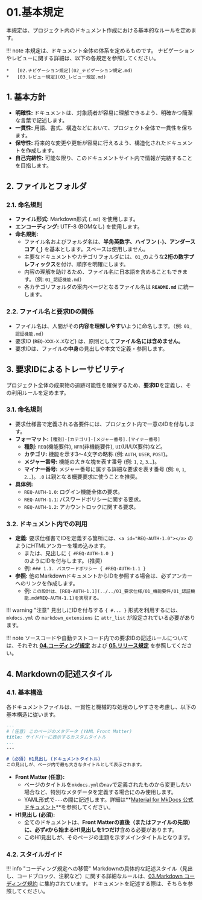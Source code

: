 # 01.基本規定

本規定は、プロジェクト内のドキュメント作成における基本的なルールを定めます。

!!! note
    本規定は、ドキュメント全体の体系を定めるものです。
    ナビゲーションやレビューに関する詳細は、以下の各規定を参照してください。

    *   [02.ナビゲーション規定](02_ナビゲーション規定.md)
    *   [03.レビュー規定](03_レビュー規定.md)

## 1. 基本方針

*   **明確性:** ドキュメントは、対象読者が容易に理解できるよう、明確かつ簡潔な言葉で記述します。
*   **一貫性:** 用語、書式、構造などにおいて、プロジェクト全体で一貫性を保ちます。
*   **保守性:** 将来的な変更や更新が容易に行えるよう、構造化されたドキュメントを作成します。
*   **自己完結性:** 可能な限り、このドキュメントサイト内で情報が完結することを目指します。

## 2. ファイルとフォルダ

### 2.1. 命名規則

*   **ファイル形式:** Markdown形式 (`.md`) を使用します。
*   **エンコーディング:** UTF-8 (BOMなし) を使用します。
*   **命名規則:**
    *   ファイル名およびフォルダ名は、**半角英数字、ハイフン (`-`)、アンダースコア (`_`)** を基本とします。スペースは使用しません。
    *   主要なドキュメントやカテゴリフォルダには、`01_`のような**2桁の数字プレフィックス**を付け、順序を明確にします。
    *   内容の理解を助けるため、ファイル名に日本語を含めることもできます。（例: `01_認証機能.md`）
    *   各カテゴリフォルダの案内ページとなるファイル名は **`README.md`** に統一します。

### 2.2. ファイル名と要求IDの関係

*   ファイル名は、人間がその**内容を理解しやすい**ように命名します。（例: `01_認証機能.md`）
*   要求ID (`REQ-XXX-X.X`など) は、原則として**ファイル名には含めません。**
*   要求IDは、ファイルの**中身**の見出しや本文で定義・参照します。

## 3. 要求IDによるトレーサビリティ

プロジェクト全体の成果物の追跡可能性を確保するため、**要求ID**を定義し、その利用ルールを定めます。

### 3.1. 命名規則
*   要求仕様書で定義される各要件には、プロジェクト内で一意のIDを付与します。
*   **フォーマット:** `[種別]-[カテゴリ]-[メジャー番号].[マイナー番号]`
    *   **種別:** `REQ`(機能要件), `NFR`(非機能要件), `UI`(UI/UX要件)など。
    *   **カテゴリ:** 機能を示す3〜4文字の略称 (例: `AUTH`, `USER`, `POST`)。
    *   **メジャー番号:** 機能の大きな塊を表す番号 (例: `1`, `2`, `3`...)。
    *   **マイナー番号:** メジャー番号に属する詳細な要求を表す番号 (例: `0`, `1`, `2`...)。`.0` は親となる概要要求に使うことを推奨。
*   **具体例:**
    *   `REQ-AUTH-1.0`: ログイン機能全体の要求。
    *   `REQ-AUTH-1.1`: パスワードポリシーに関する要求。
    *   `REQ-AUTH-1.2`: アカウントロックに関する要求。

### 3.2. ドキュメント内での利用
*   **定義:** 要求仕様書でIDを定義する箇所には、`<a id="REQ-AUTH-1.0"></a>` のようにHTMLアンカーを埋め込みます。
    *   または、見出しに `{ #REQ-AUTH-1.0 }` のようにIDを付与します。（推奨）
    *   例: `### 1.1. パスワードポリシー { #REQ-AUTH-1.1 }`
*   **参照:** 他のMarkdownドキュメントからIDを参照する場合は、必ずアンカーへのリンクを作成します。
    *   例: `この設計は、[REQ-AUTH-1.1](../../01_要求仕様/01_機能要件/01_認証機能.md#REQ-AUTH-1.1)を実現する。`

!!! warning "注意"
    見出しにIDを付与する `{ #... }` 形式を利用するには、`mkdocs.yml` の `markdown_extensions` に `attr_list` が設定されている必要があります。

!!! note
    ソースコードや自動テストコード内での要求IDの記述ルールについては、それぞれ
    **[04.コーディング規定](../04_コーディング規定/README.md)**
    および
    **[05.リリース規定](../05_リリース規定/README.md)**
    を参照してください。

## 4. Markdownの記述スタイル

### 4.1. 基本構造

各ドキュメントファイルは、一貫性と機械的な処理のしやすさを考慮し、以下の基本構造に従います。

```markdown
---
# (任意) このページのメタデータ (YAML Front Matter)
title: サイドバーに表示するカスタムタイトル
...
---

# (必須) H1見出し (ドキュメントタイトル)
この見出しが、ページ内で最も大きなタイトルとして表示されます。
```

*   **Front Matter (任意):**
    *   ページのタイトルを`mkdocs.yml`の`nav`で定義されたものから変更したい場合など、特別なメタデータを定義する場合にのみ使用します。
    *   YAML形式で`---`の間に記述します。詳細は**[Material for MkDocs 公式ドキュメント](https://squidfunk.github.io/mkdocs-material/)**を参照してください。
*   **H1見出し (必須):**
    *   全てのドキュメントは、**Front Matterの直後（またはファイルの先頭）に、必ず`#`から始まるH1見出しを1つだけ**含める必要があります。
    *   このH1見出しが、そのページの主題を示すメインタイトルとなります。

### 4.2. スタイルガイド

!!! info "コーディング規定への移管" Markdownの具体的な記述スタイル（見出し、コードブロック、注釈など）に関する詳細なルールは、[03.Markdown コーディング規約](../04_コーディング規定/05_設定ファイル/03_Markdown規約.md) に集約されています。 ドキュメントを記述する際は、そちらを参照してください。